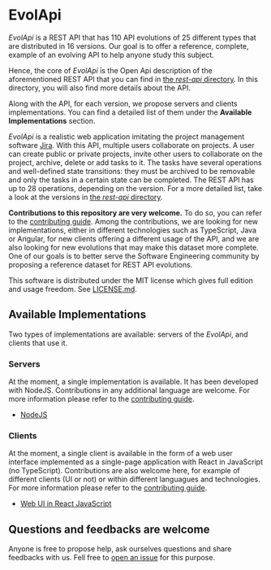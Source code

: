 # EvolApi

_EvolApi_ is a REST API that has 110 API evolutions of 25 different types that are distributed in 16 versions. Our goal is to offer a reference, complete, example of an evolving API to help anyone study this subject.

Hence, the core of _EvolApi_ is the Open Api description of the aforementioned REST API that you can find in [the _rest-api_ directory](/rest-api). In this directory, you will also find more details about the API.

Along with the API, for each version, we propose servers and clients implementations. You can find a detailed list of them under the **Available Implementations** section.

_EvolApi_ is a realistic web application imitating the project management software [Jira](https://www.atlassian.com/software/jira). With this API, multiple users collaborate on projects. A user can create public or private projects, invite other users to collaborate on the project, archive, delete or add tasks to it. The tasks have several operations and well-defined state transitions: they must be archived to be removable and only the tasks in a certain state can be completed. The REST API has up to 28 operations, depending on the version. For a more detailed list, take a look at the versions in [the _rest-api_ directory](/rest-api).

**Contributions to this repository are very welcome.** To do so, you can refer to the [contributing guide](/CONTRIBUTING.md). Among the contributions, we are looking for new implementations, either in different technologies such as TypeScript, Java or Angular, for new clients offering a different usage of the API, and we are also looking for new evolutions that may make this dataset more complete. One of our goals is to better serve the Software Engineering community by proposing a reference dataset for REST API evolutions.

This software is distributed under the MIT license which gives full edition and usage freedom. See [LICENSE.md](LICENSE.md).

## Available Implementations

Two types of implementations are available: servers of the _EvolApi_, and clients that use it.

### Servers

At the moment, a single implementation is available. It has been developed with NodeJS. Contributions in any additional language are welcome. For more information please refer to the [contributing guide](/CONTRIBUTING.md).

- [NodeJS](/servers/node)

### Clients

At the moment, a single client is available in the form of a web user interface implemented as a single-page application with React in JavaScript (no TypeScript). Contributions are also welcome here, for example of different clients (UI or not) or within different languagues and technologies. For more information please refer to the [contributing guide](/CONTRIBUTING.md).

- [Web UI in React JavaScript](/clients/web-ui-react-js)

## Questions and feedbacks are welcome

Anyone is free to propose help, ask ourselves questions and share feedbacks with us. Fell free to [open an issue](https://github.com/evolvable-by-design/evolapi/issues/new) for this purpose.
